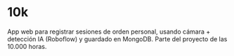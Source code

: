 # 10k
App web para registrar sesiones de orden personal, usando cámara + detección IA (Roboflow) y guardado en MongoDB. Parte del proyecto de las 10.000 horas.
